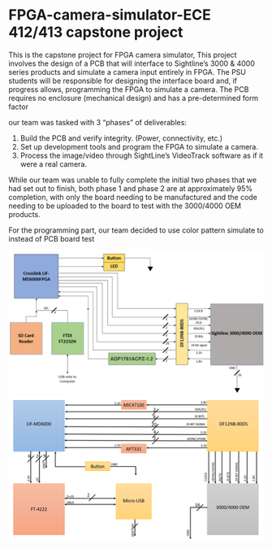 # FPGA-camera-simulator-ECE 412/413 capstone project 
This is the capstone project for FPGA camera simulator, 
This project involves the design of a PCB that will interface to Sightline’s 3000 & 4000 series products
and simulate a camera input entirely in FPGA. The PSU students will be responsible for designing the
interface board and, if progress allows, programming the FPGA to simulate a camera. The PCB requires
no enclosure (mechanical design) and has a pre-determined form factor

our team was tasked with 3 “phases” of deliverables:  
1. Build the PCB and verify integrity. (Power, connectivity, etc.)  
2. Set up development tools and program the FPGA to simulate a camera.  
3. Process the image/video through SightLine’s VideoTrack software as if it were a real camera.  

While our team was unable to fully complete the initial two phases that we had set out to finish, both phase 1 and phase 2 are at approximately 95% completion, with only the board needing to be manufactured and the code needing to be uploaded to the board to test with the 3000/4000 OEM products.  

For the programming part, our team decided to use color pattern simulate to instead of PCB board test  


![image](https://github.com/zz7780/FPGA-camera-simulator/blob/main/Initial%20code/intial%20block%20diagram.png)
![image](https://github.com/zz7780/FPGA-camera-simulator/blob/main/Initial%20code/last%20block%20diagram.png)



